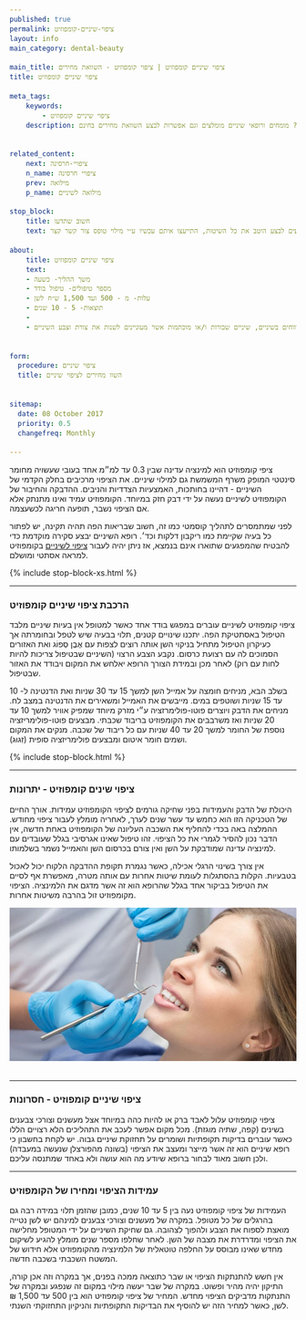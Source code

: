 ```yaml
---
published: true
permalink: ציפוי-שיניים-קומפוזיט
layout: info
main_category: dental-beauty

main_title: ציפוי שיניים קומפוזיט | ציפוי קומפוזיט - השוואת מחירים
title: ציפוי שיניים קומפוזיט

meta_tags:
    keywords:
        - ציפוי שיניים קומפוזיט
    description: ציפוי שיניים קומפוזיט - איך מבוצע ציפוי קומפוזיט? כמה עולה ציפוי קומפוזיט? מומחים ורופאי שיניים מומלצים וגם אפשרות לבצע השוואת מחירים בחינם


related_content:
    next: ציפויי-חרסינה
    n_name: ציפויי חרסינה
    prev: מילואה
    p_name: מילואה לשיניים

stop_block: 
    title: חשוב שתדעו
    text: ישנן 3 שיטות מקובלות לציפוי השיניים - למינייט, לומינירס וקומפוזיט, חשוב מאוד להתייעץ עם רופא שיניים שיודע לבצע כל אחת מהשיטות ולכן, אם הרופא אינו מנוסה בכולן, יתכן כי הייעוץ שתקבלו לא יהיה אובייקטיבי! אנחנו מקשרים לרופאי שיניים שיודעים לבצע היטב את כל השיטות, התייעצו איתם עכשיו ע״י מילוי טופס צור קשר קצר.     

about:
    title: ציפוי שיניים קומפוזיט
    text: 
    - משך ההליך- כשעה
    - מספר טיפולים- טיפול בודד
    - עלות- מ - 500 ועד 1,500 ש״ח לשן
    - תוצאות- 5 - 10 שנים
    - 
    - ציפוי שיניים קומפוזיט מתאים לאנשים הסובלים מרווחים בשיניים, שיניים שבורות ו/או מוכתמות אשר מעוניינים לשנות את צורת וצבע השיניים.
    

form:
  procedure: ציפוי שיניים
  title: השוו מחירים לציפוי שיניים

  
sitemap: 
  date: 08 October 2017
  priority: 0.5
  changefreq: Monthly

---
```

ציפי קומפוזיט הוא למינציה עדינה שבין 0.3 עד למ״מ אחד בעובי שעשויה מחומר סינטטי המופק משרף המשמשת גם למילוי שיניים. את הציפוי מרכיבים בחלק הקדמי של השיניים - דהיינו בחותכות, האמצעיות הצדדיות והניבים. ההדבקה והחיבור של הקומפוזיט לשיניים נעשה על ידי דבק חזק במיוחד. הקומפוזיט עמיד ואינו מתנתק אלא אם הציפוי נשבר, תופעה חריגה לכשעצמה.

לפני שמתמסרים לתהליך קוסמטי כמו זה, חשוב שבריאות הפה תהיה תקינה, יש לפתור כל בעיה שקיימת כמו ריקבון דלקות וכד׳. רופא השיניים יבצע סקירה מוקדמת כדי להבטיח שהמפגעים שתוארו אינם בנמצא, אז ניתן יהיה לעבור [ציפוי לשיניים](/ציפוי-שיניים) בקומפוזיט למראה אסתטי ומושלם.

 {% include stop-block-xs.html %}  

- - - - - -

###  הרכבת ציפוי שיניים קומפוזיט

ציפוי קומפוזיט לשיניים עוברים במפגש בודד אחד כאשר למטופל אין בעיות שיניים מלבד הטיפול באסתטיקת הפה. יתכנו שינויים קטנים, תלוי בבעיה שיש לטפל ובחומרתה אך כעיקרון הטיפול מתחיל בניקוי השן אותה רוצים לצפות עם אֶבֶן סְפוֹג ואת האזורים הסמוכים לה עם רצועת כרסום. נקבע הצבע הרצוי (השיניים שבטיפול צריכות להיות לחות עם רוק) לאחר מכן ובמידת הצורך הרופא יאלחש את המקום ויבודד את האזור שבטיפול. 

בשלב הבא, מניחים חומצה על אמייל השן למשך 15 עד 30 שניות ואת הדנטינה ל- 10 עד 15 שניות ושוטפים במים. מייבשים את האמייל ומשאירים את הדנטינה במצב לח. מניחים את הדבק ויוצרים פוטו-פולימרזציה ע״י מזרק מיוחד שמפיק אוויר למשך 10 עד 20 שניות ואז משרבבים את הקומפוזיט בריבוד שכבתי. מבצעים פוטו-פולימריזציה נוספת של החומר למשך 20 עד 40 שניות עם כל ריבוד של שכבה. מנקים את המקום ושמים חומר איטום ומבצעים פולימריזציה סופית (זִגּוּג).

 {% include stop-block.html %}  

- - - - - -

###  ציפוי שינים קומפוזיט - יתרונות

היכולת של הדבק והעמידות בפני שחיקה גורמים לציפוי הקומפוזיט עמידות. אורך החיים של הטכניקה הזו הוא כחמש עד עשר שנים לערך, לאחריה מומלץ לעבור ציפוי מחודש. ההמלצה באה בכדי להחליף את השכבה העליונה של הקומפוזיט באחת חדשה, אין הדבר נכון להסיר לגמרי את כל הציפוי. זהו טיפול שאינו אגרסיבי בגלל שעובדים עם למינציה עדינה שמודבקת על השן ואין צורם בכרסום השן והאמייל נשמר בשלמותו.

אין צורך בשינוי הרגלי אכילה, כאשר נגמרת תקופת ההדבקה הלקוח יכול לאכול בטבעיות. הקלות בהסתגלות לעומת שיטות אחרות עם אותה מטרה, מאפשרת אף לסיים את הטיפול בביקור אחד בגלל שהרופא הוא זה אשר מדגם את הלמינציה. הציפוי מקומפוזיט זול בהרבה משיטות אחרות.


 ![{{ page.title }}](/images/articles/dental-treatment.jpg)  

- - - - - -

###  ציפוי שיניים קומפוזיט - חסרונות

ציפוי קומפוזיט עלול לאבד ברק או להיות כהה במיוחד אצל מעשנים וצורכי צבענים בשינים (קפה, שתיה מוגזת). מכל מקום אפשר לעכב את התהליכים הלא רצויים הללו כאשר עוברים בדיקות תקופתיות ושומרים על תחזוקת שיניים גבוה. יש לקחת בחשבון כי רופא שיניים הוא זה אשר מייצר ומעצב את הציפוי (בשונה מהפורצלן שנעשה במעבדה) ולכן חשוב מאוד לבחור ברופא שיודע מה הוא עושה ולא באחד שמתנסה עליכם.
- - - - - -

###  עמידות הציפוי ומחירו של הקומפוזיט

העמידות של ציפוי קומפוזיט נעה בין 5 עד 10 שנים, כמובן שהזמן תלוי במידה רבה גם בהרגלים של כל מטופל. במקרה של מעשנים וצורכי צבענים למינהם יש לשן נטייה מואצת לספוח את הצבע ולהפוך לצהובה. גם שחיקת השיניים על ידי המטופל מחלישה את הציפוי ומדרדרת את מצבה של השן. לאחר שחלפו מספר שנים מומלץ להגיע לשיקום מחדש שאינו מבוסס על החלפה טוטאלית של הלמינציה מהקומפוזיט אלא חידוש של המשטח השכבתי בשכבה חדשה.

אין חשש להתנתקות הציפוי או שבר כתוצאה ממכה בפנים, אך במקרה וזה אכן קורה, התיקון יהיה מהיר ופשוט. במקרה של שבר יעשה מילוי במקום זה שנפגע ובמקרה של התנתקות מדביקים הציפוי מחדש. המחיר של ציפוי קומפוזיט הוא בין 500 עד 1,500 ₪ לשן, כאשר למחיר הזה יש להוסיף את הבדיקות התקופתיות והניקיון התחזוקתי השנתי.